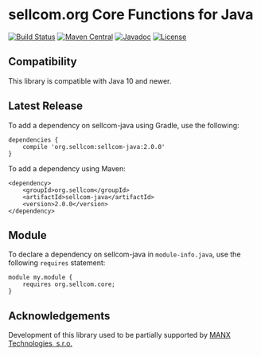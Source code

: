 sellcom.org Core Functions for Java
===================================

[![Build Status](https://travis-ci.org/petrzelenka/sellcom-java.svg?branch=master)](https://travis-ci.org/petrzelenka/sellcom-java)
[![Maven Central](https://img.shields.io/maven-central/v/org.sellcom/sellcom-java.svg)](http://search.maven.org/#search%7Cga%7C1%7Cg%3A"org.sellcom"%20AND%20a%3A"sellcom-java")
[![Javadoc](https://javadoc.io/badge/org.sellcom/sellcom-java.svg?color=blue)](https://javadoc.io/doc/org.sellcom/sellcom-java)
[![License](https://img.shields.io/badge/license-Apache_2.0-blue.svg)](https://apache.org/licenses/LICENSE-2.0)

Compatibility
-------------
This library is compatible with Java 10 and newer.

Latest Release
--------------
To add a dependency on sellcom-java using Gradle, use the following:

```
dependencies {
	compile 'org.sellcom:sellcom-java:2.0.0'
}
```

To add a dependency using Maven:

```
<dependency>
	<groupId>org.sellcom</groupId>
	<artifactId>sellcom-java</artifactId>
	<version>2.0.0</version>
</dependency>
```

Module
------
To declare a dependency on sellcom-java in `module-info.java`, use the following `requires` statement:

```
module my.module {
	requires org.sellcom.core;
}
```

Acknowledgements
----------------
Development of this library used to be partially supported by [MANX Technologies, s.r.o.](http://manx.cz/)

